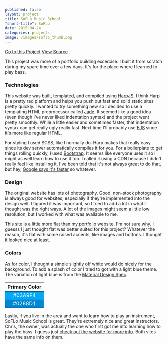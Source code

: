 ```yaml
---
published: false
layout: project
title: SoFLo Music School
"short-title": SoFLo
date: 2015-04-24
categories: projects
image: /images/soflo_thumb.png
---
```


<div class="portfolio-links">
    <a href="http://kamranpayne.com/soflomusic/" class="button button-primary">Go to this Project</a>
    <a href="https://github.com/kmrn/soflomusic/" class="button">View Source</a>
</div>

This project was more of a portfolio building excercise. I built it from scratch during my spare time over a few days. It's for the place where I learned to play bass.

### Technologies
This website was built, templated, and compiled using [HarpJS](https://harpjs.com/). I think Harp is a pretty rad platform and helps you push out fast and solid static sites pretty quickly. I wanted to try something new so I decided to use a templating HTML preprocessor called [Jade](http://jade-lang.com/). It seemed like a good idea (even though I've never liked indentation syntax) and the project went pretty smoothly. While a little easier and sometimes faster, that indentation syntax can get really ugly really fast. Next time I'll probably use [EJS](http://www.embeddedjs.com/) since it's more like regular HTML.

For styling I used SCSS, like I normally do. Harp makes that really easy since its dev server automatically compiles it for you. For a boilerplate to get things rolling quickly, I used [Bootstrap](http://getbootstrap.com/). It seems like everyone uses it so I might as well learn how to use it too. I called it using a CDN because I didn't really feel like installing it. I've been told that it's not always great to do that, but hey, [Google says it's faster](https://developers.google.com/speed/libraries/) so whatever.

### Design
The original website has lots of photography. Good, non-stock photography is always good for websites, especially if they're implemented into the design well. I figured it was important, so I tried to add a lot in what I thought was the right ways. A lot of the images might seem a little low resolution, but I worked with what was available to me.

This site is a little more flat than my portfolio website. I'm not sure why. I guesss I just thought flat was better suited for this project? Whatever the reason, it's flat with some raised accents, like images and buttons. I thought it looked nice at least.

### Colors
As for color, I thought a simple slightly off white would do nicely for the background. To add a splash of color I tried to got with a light blue theme. The variation of light blue is from the [Material Design Spec](http://www.google.com/design/spec/style/color.html).

<table class="kracker-colors">
  <thead>
    <tr>
      <th class="title">Primary Color</th>
      <!--<th class="title">Darker</th>-->
    </tr>
  </thead>
  <tbody>
    <tr>
      <td class="lb-medium">#03A9F4</td>
    </tr>
    <tr>
      <td class="lb-darker">#0288D1</td>
    </tr>
  </tbody>
</table>
<style>
  .lb-medium { background-color: #03A9F4; }
  .lb-darker { background-color: #0288D1; }
  .lb-medium,
  .lb-darker { color: #fff; text-align: center; }
</style>

Lastly, if you live in the area and want to learn how to play an instrument, SoFLo Music School is great. They're extremely nice and great instructors. Chris, the owner, was actually the one who first got me into learning how to play the bass. I guess just [check out the website for more info](http://www.soflomusicschool.com/ "Music School"). Both sites have the same info on them.
